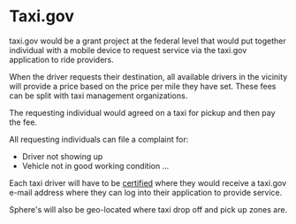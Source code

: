 # Taxi.gov

taxi.gov would be a grant project at the federal level that would put together individual with a mobile device to request service via the taxi.gov application to ride providers.

When the driver requests their destination, all available drivers in the vicinity will provide a price based on the price per mile they have set. These fees can be split with taxi management organizations.

The requesting individual would agreed on a taxi for pickup and then pay the fee.

All requesting individuals can file a complaint for:

- Driver not showing up
- Vehicle not in good working condition
  ...

Each taxi driver will have to be [certified](./certification/) where they would receive a taxi.gov e-mail address where they can log into their application to provide service.

Sphere's will also be geo-located where taxi drop off and pick up zones are.
